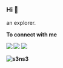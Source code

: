 ### Hi 👋 

an explorer.

<b>To connect with me<b>
  
[<img src="https://img.shields.io/badge/twitter-%231DA1F2.svg?&style=for-the-badge&logo=twitter&logoColor=white" />](https://twitter.com/imnirfn) 
[<img src="https://img.shields.io/badge/linkedin-%230077B5.svg?&style=for-the-badge&logo=linkedin&logoColor=white" />](https://my.linkedin.com/in/iman-irfan-hisshamudin-65a394182)
![](https://img.shields.io/github/followers/imnirfn?style=for-the-badge&logo=appveyor)
 
![s3ns3](http://www.hackthebox.eu/badge/image/25840)

